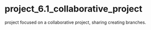 # project_6.1_collaborative_project
project focused on a collaborative project, sharing creating branches.
